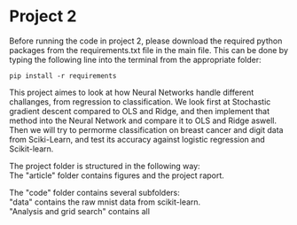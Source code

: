 # Project 2
Before running the code in project 2, please download the required python packages from the requirements.txt file in the main file. 
This can be done by typing the following line into the terminal from the appropriate folder:
```
pip install -r requirements
```

This project aimes to look at how Neural Networks handle different challanges, from regression to classification. 
We look first at Stochastic gradient descent compared to OLS and Ridge, and then implement that method into
the Neural Network and compare it to OLS and Ridge aswell. Then we will try to permorme classification on breast cancer 
and digit data from Sciki-Learn, and test its accuracy against logistic regression and Scikit-learn. 

The project folder is structured in the following way: <br />
The "article" folder contains figures and the project raport. <br />

The "code" folder contains several subfolders: <br />
"data" contains the raw mnist data from scikit-learn. <br />
"Analysis and grid search" contains all <br />
